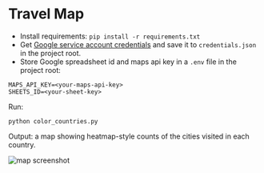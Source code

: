 # Travel Map

- Install requirements:
```pip install -r requirements.txt```
- Get [Google service account credentials](https://console.cloud.google.com/iam-admin/serviceaccounts) and save it to `credentials.json` in the project root.
- Store Google spreadsheet id and maps api key in a `.env` file in the project root:
```
MAPS_API_KEY=<your-maps-api-key>
SHEETS_ID=<your-sheet-key>
```

Run:
```
python color_countries.py
```
Output: a map showing heatmap-style counts of the cities visited in each country.

![map screenshot](image.png)